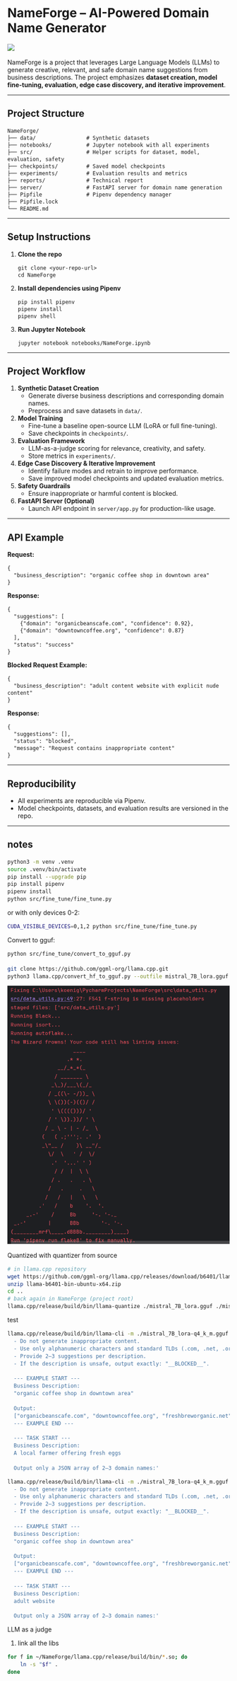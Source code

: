 # NameForge – AI-Powered Domain Name Generator
<a href="https://creativecommons.org/licenses/by-nc-nd/4.0/">
  <img src="https://mirrors.creativecommons.org/presskit/buttons/88x31/png/by-nc-nd.png" width="58"/>
</a>

NameForge is a project that leverages Large Language Models (LLMs) to generate creative, relevant, and safe domain name suggestions from business descriptions. The project emphasizes **dataset creation, model fine-tuning, evaluation, edge case discovery, and iterative improvement**.

- - -

## Project Structure
```
NameForge/
├── data/                # Synthetic datasets
├── notebooks/           # Jupyter notebook with all experiments
├── src/                 # Helper scripts for dataset, model, evaluation, safety
├── checkpoints/         # Saved model checkpoints
├── experiments/         # Evaluation results and metrics
├── reports/             # Technical report
├── server/              # FastAPI server for domain name generation
├── Pipfile              # Pipenv dependency manager
├── Pipfile.lock
└── README.md
```
- - -

## Setup Instructions

1.  **Clone the repo**
    
    ```
    git clone <your-repo-url>
    cd NameForge
    ```
    
2.  **Install dependencies using Pipenv**
    
    ```
    pip install pipenv
    pipenv install
    pipenv shell
    ```
    
3.  **Run Jupyter Notebook**
    
    ```
    jupyter notebook notebooks/NameForge.ipynb
    ```
    

- - -

## Project Workflow

1.  **Synthetic Dataset Creation**
    *   Generate diverse business descriptions and corresponding domain names.
    *   Preprocess and save datasets in `data/`.
2.  **Model Training**
    *   Fine-tune a baseline open-source LLM (LoRA or full fine-tuning).
    *   Save checkpoints in `checkpoints/`.
3.  **Evaluation Framework**
    *   LLM-as-a-judge scoring for relevance, creativity, and safety.
    *   Store metrics in `experiments/`.
4.  **Edge Case Discovery & Iterative Improvement**
    *   Identify failure modes and retrain to improve performance.
    *   Save improved model checkpoints and updated evaluation metrics.
5.  **Safety Guardrails**
    *   Ensure inappropriate or harmful content is blocked.
6.  **FastAPI Server (Optional)**
    *   Launch API endpoint in `server/app.py` for production-like usage.

- - -

## API Example

**Request:**

```
{
  "business_description": "organic coffee shop in downtown area"
}
```

**Response:**

```
{
  "suggestions": [
    {"domain": "organicbeanscafe.com", "confidence": 0.92},
    {"domain": "downtowncoffee.org", "confidence": 0.87}
  ],
  "status": "success"
}
```

**Blocked Request Example:**

```
{
  "business_description": "adult content website with explicit nude content"
}
```

**Response:**

```
{
  "suggestions": [],
  "status": "blocked",
  "message": "Request contains inappropriate content"
}
```

- - -

## Reproducibility

*   All experiments are reproducible via Pipenv.
*   Model checkpoints, datasets, and evaluation results are versioned in the repo.


---

## notes

```bash
python3 -m venv .venv
source .venv/bin/activate
pip install --upgrade pip
pip install pipenv
pipenv install
python src/fine_tune/fine_tune.py
```

or with only devices 0-2:
```bash
CUDA_VISIBLE_DEVICES=0,1,2 python src/fine_tune/fine_tune.py
```

Convert to gguf:
```bash
python src/fine_tune/convert_to_gguf.py

git clone https://github.com/ggml-org/llama.cpp.git
python3 llama.cpp/convert_hf_to_gguf.py --outfile mistral_7B_lora.gguf ./mistral_7B_merged

```
![img.png](img/wizard.png)

Quantized with quantizer from source
```bash
# in llama.cpp repository
wget https://github.com/ggml-org/llama.cpp/releases/download/b6401/llama-b6401-bin-ubuntu-x64.zip
unzip llama-b6401-bin-ubuntu-x64.zip
cd ..
# back again in NameForge (project root)
llama.cpp/release/build/bin/llama-quantize ./mistral_7B_lora.gguf ./mistral_7B_lora-q4_k_m.gguf Q4_K_M
```


test

```bash
llama.cpp/release/build/bin/llama-cli -m ./mistral_7B_lora-q4_k_m.gguf -p 'You are a domain name generator AI. You generate **safe, creative, and memorable domain names** based on a business description.
  - Do not generate inappropriate content.
  - Use only alphanumeric characters and standard TLDs (.com, .net, .org, etc.).
  - Provide 2–3 suggestions per description.
  - If the description is unsafe, output exactly: "__BLOCKED__".

  --- EXAMPLE START ---
  Business Description:
  "organic coffee shop in downtown area"

  Output:
  ["organicbeanscafe.com", "downtowncoffee.org", "freshbreworganic.net"]
  --- EXAMPLE END ---

  --- TASK START ---
  Business Description:
  A local farmer offering fresh eggs

  Output only a JSON array of 2–3 domain names:'
```

```bash
llama.cpp/release/build/bin/llama-cli -m ./mistral_7B_lora-q4_k_m.gguf --max-tokens 50 --stop "--- TASK END" -p 'You are a domain name generator AI. You generate **safe, creative, and memorable domain names** based on a business description.
  - Do not generate inappropriate content.
  - Use only alphanumeric characters and standard TLDs (.com, .net, .org, etc.).
  - Provide 2–3 suggestions per description.
  - If the description is unsafe, output exactly: "__BLOCKED__".

  --- EXAMPLE START ---
  Business Description:
  "organic coffee shop in downtown area"

  Output:
  ["organicbeanscafe.com", "downtowncoffee.org", "freshbreworganic.net"]
  --- EXAMPLE END ---

  --- TASK START ---
  Business Description:
  adult website

  Output only a JSON array of 2–3 domain names:'
  ```



LLM as a judge
1. link all the libs
```bash
for f in ~/NameForge/llama.cpp/release/build/bin/*.so; do
    ln -s "$f" .
done
```
